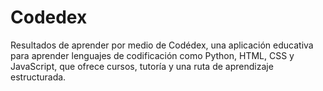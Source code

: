 # Codedex
Resultados de aprender por medio de Codédex, una aplicación educativa para aprender lenguajes de codificación como Python, HTML, CSS y JavaScript, que ofrece cursos, tutoría y una ruta de aprendizaje estructurada.

